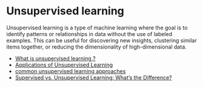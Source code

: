 # Unsupervised learning

Unsupervised learning is a type of machine learning where the goal is to identify patterns or relationships in data without the use of labeled examples. This can be useful for discovering new insights, clustering similar items together, or reducing the dimensionality of high-dimensional data.

- [What is unsupervised learning ?](https://youtu.be/9oCZw-lNXUI)
- [Applications of Unsupervised Learning](https://thecleverprogrammer.com/2021/04/28/applications-of-unsupervised-learning/)
- [common unsupervised learning approaches](https://towardsdatascience.com/unsupervised-learning-algorithms-cheat-sheet-d391a39de44a)
- [Supervised vs. Unsupervised Learning: What’s the Difference?](https://www.ibm.com/cloud/blog/supervised-vs-unsupervised-learning)

